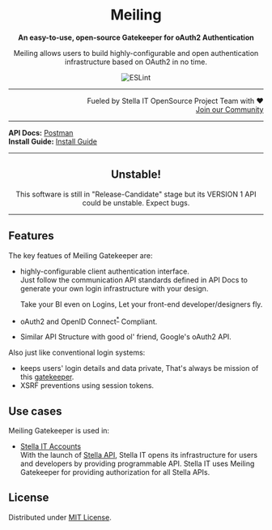 <h1 align="center">Meiling</h1>
<p align="center">
  <strong>An easy-to-use, open-source Gatekeeper for oAuth2 Authentication</strong>
</p>
<p align="center">
  Meiling allows users to build highly-configurable and open authentication infrastructure based on OAuth2 in no time.
</p>

<p align="center">
  <img src="https://github.com/Stella-IT/meiling/workflows/ESLint/badge.svg" alt="ESLint">
</p>

<hr>

<p align="right">
  Fueled by Stella IT OpenSource Project Team with ❤️<br>
  <a href="https://opensource.stella-it.com/discord/">Join our Community</a>
</p> 

<hr>

<!-- Add some system specific stuff here -->
<strong>API Docs:</strong> <a alt="Postman" href="https://documenter.getpostman.com/view/14310965/TWDXnc3q">Postman</a><br>
<strong>Install Guide:</strong> <a alt="Install Guide" href="INSTALL.md">Install Guide</a>

<hr>

<h2 align="center">Unstable!</h2>
<p align="center">This software is still in "Release-Candidate" stage but its VERSION 1 API could be unstable. Expect bugs.</p>

<hr>

## Features
The key featues of Meiling Gatekeeper are:
* highly-configurable client authentication interface.  
  Just follow the communication API standards defined in API Docs to generate your own login infrastructure with your design.  
    
  Take your BI even on Logins, Let your front-end developer/designers fly.  
* oAuth2 and OpenID Connect<sup><a href="https://github.com/meiling-gatekeeper/meiling/issues/16">*</a></sup> Compliant.
* Similar API Structure with good ol' friend, Google's oAuth2 API.  

Also just like conventional login systems:
* keeps users' login details and data private, That's always be mission of this [gatekeeper](https://en.touhouwiki.net/wiki/Hong_Meiling).
* XSRF preventions using session tokens.

## Use cases
Meiling Gatekeeper is used in:
* [Stella IT Accounts](https://accounts.stella-it.com)  
  With the launch of [Stella API](https://docs.stella-api.dev/), Stella IT opens its infrastructure for users and developers by providing programmable API. Stella IT uses Meiling Gatekeeper for providing authorization for all Stella APIs.

## License
Distributed under [MIT License](LICENSE).  
